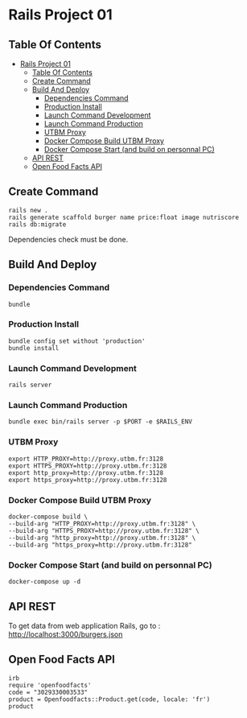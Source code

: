 # Rails Project 01

## Table Of Contents

- [Rails Project 01](#rails-project-01)
  - [Table Of Contents](#table-of-contents)
  - [Create Command](#create-command)
  - [Build And Deploy](#build-and-deploy)
    - [Dependencies Command](#dependencies-command)
    - [Production Install](#production-install)
    - [Launch Command Development](#launch-command-development)
    - [Launch Command Production](#launch-command-production)
    - [UTBM Proxy](#utbm-proxy)
    - [Docker Compose Build UTBM Proxy](#docker-compose-build-utbm-proxy)
    - [Docker Compose Start (and build on personnal PC)](#docker-compose-start-and-build-on-personnal-pc)
  - [API REST](#api-rest)
  - [Open Food Facts API](#open-food-facts-api)

## Create Command

    rails new .
    rails generate scaffold burger name price:float image nutriscore
    rails db:migrate

Dependencies check must be done.

## Build And Deploy

### Dependencies Command

    bundle

### Production Install

    bundle config set without 'production'
    bundle install

### Launch Command Development

    rails server

### Launch Command Production

    bundle exec bin/rails server -p $PORT -e $RAILS_ENV

### UTBM Proxy

    export HTTP_PROXY=http://proxy.utbm.fr:3128
    export HTTPS_PROXY=http://proxy.utbm.fr:3128
    export http_proxy=http://proxy.utbm.fr:3128
    export https_proxy=http://proxy.utbm.fr:3128

### Docker Compose Build UTBM Proxy

    docker-compose build \
    --build-arg "HTTP_PROXY=http://proxy.utbm.fr:3128" \
    --build-arg "HTTPS_PROXY=http://proxy.utbm.fr:3128" \
    --build-arg "http_proxy=http://proxy.utbm.fr:3128" \
    --build-arg "https_proxy=http://proxy.utbm.fr:3128"

### Docker Compose Start (and build on personnal PC)

    docker-compose up -d

## API REST

To get data from web application Rails, go to : [http://localhost:3000/burgers.json](http://localhost:3000/burgers.json)

## Open Food Facts API

    irb
    require 'openfoodfacts'
    code = "3029330003533"
    product = Openfoodfacts::Product.get(code, locale: 'fr')
    product
